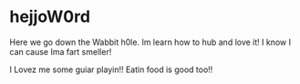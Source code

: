 # hejjoW0rd
Here we go down the Wabbit h0le. Im learn how to hub and love it! I know I can cause Ima fart smeller!

I Lovez me some guiar playin!!
Eatin food is good too!!
